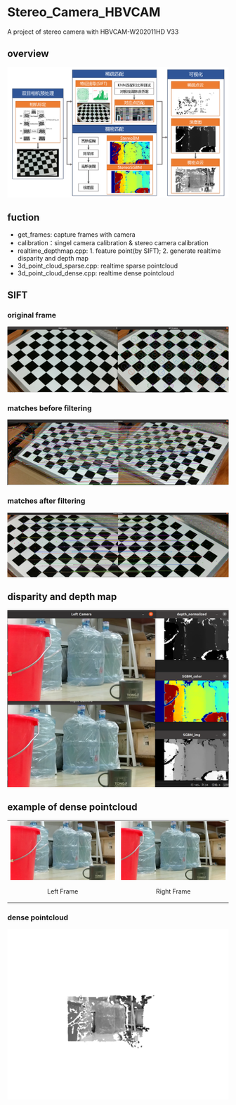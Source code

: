 # Stereo_Camera_HBVCAM
A project of stereo camera with HBVCAM-W202011HD V33

## overview
![](./Trails/overview.png)

## fuction
- get_frames: capture frames with camera
- calibration：singel camera calibration & stereo camera calibration
- realtime_depthmap.cpp: 1. feature point(by SIFT); 2. generate realtime disparity and depth map
- 3d_point_cloud_sparse.cpp: realtime sparse pointcloud
- 3d_point_cloud_dense.cpp: realtime dense pointcloud

## SIFT
### original frame
![](./Trails/SIFT特征点.png)
### matches before filtering
![](./Trails/goodmatches.png)
### matches after filtering
![](./Trails/过滤后的匹配.png)

## disparity and depth map
![](./Trails/深度图和视差图v2.png)

## example of dense pointcloud

<table>
  <tr>
    <td>
      <img src="./Trails/Left_Camera.png" alt="Left Camera" width="400"/>
      <p align="center">Left Frame</p>
    </td>
    <td>
      <img src="./Trails/Right_Camera.png" alt="Right Camera" width="400"/>
      <p align="center">Right Frame</p>
    </td>
  </tr>
</table>

### dense pointcloud
![dense pointcloud](./Trails/Dense_pointcloud.gif)

